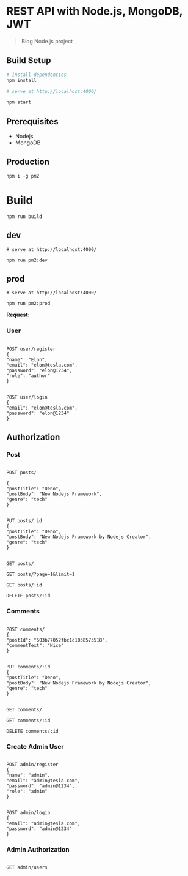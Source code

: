 # REST API with Node.js, MongoDB, JWT

> Blog Node.js project

## Build Setup

```bash
# install dependencies
npm install

# serve at http://localhost:4000/

npm start
```

## Prerequisites

- Nodejs
- MongoDB

## Production

```
npm i -g pm2
```

# Build

```
npm run build

```

## dev

```
# serve at http://localhost:4000/

npm run pm2:dev
```

## prod

```
# serve at http://localhost:4000/

npm run pm2:prod

```

**Request:**

### User

```

POST user/register
{
"name": "Elon",
"email": "elon@tesla.com",
"password": "elon@1234",
"role": "author"
}

```

```

POST user/login
{
"email": "elon@tesla.com",
"password": "elon@1234"
}

```

## Authorization

### Post

```

POST posts/

{
"postTitle": "Deno",
"postBody": "New Nodejs Framework",
"genre": "tech"
}

```

```

PUT posts/:id
{
"postTitle": "Deno",
"postBody": "New Nodejs Framework by Nodejs Creator",
"genre": "tech"
}

```

```

GET posts/

GET posts/?page=1&limit=1

GET posts/:id

DELETE posts/:id

```

### Comments

```

POST comments/
{
"postId": "603b77052fbc1c1038573518",
"commentText": "Nice"
}

```

```

PUT comments/:id
{
"postTitle": "Deno",
"postBody": "New Nodejs Framework by Nodejs Creator",
"genre": "tech"
}

```

```

GET comments/

GET comments/:id

DELETE comments/:id

```

### Create Admin User

```

POST admin/register
{
"name": "admin",
"email": "admin@tesla.com",
"password": "admin@1234",
"role": "admin"
}

```

```

POST admin/login
{
"email": "admin@tesla.com",
"password": "admin@1234"
}

```

### Admin Authorization

```

GET admin/users

```
